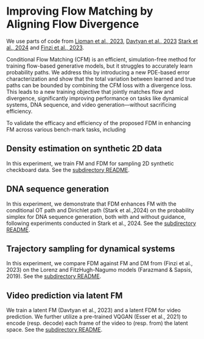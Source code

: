 # Improving Flow Matching by Aligning Flow Divergence
We use parts of code from [Lipman et al.,
2023](https://github.com/facebookresearch/flow_matching), [Davtyan et al., 2023](https://github.com/Araachie/river) [Stark et al., 2024](https://github.com/HannesStark/dirichlet-flow-matching) and [Finzi et al., 2023](https://github.com/google-research/google-research/tree/9dda2b5e6503284eeb24e746d4103ed37019a80e/simulation_research/diffusion).


Conditional Flow Matching (CFM) is an efficient, simulation-free method for training flow-based generative models, but it struggles to accurately learn probability paths. We address this by introducing a new PDE-based error characterization and show that the total variation between learned and true paths can be bounded by combining the CFM loss with a divergence loss. This leads to a new training objective that jointly matches flow and divergence, significantly improving performance on tasks like dynamical systems, DNA sequence, and video generation—without sacrificing efficiency. 

To validate the efficacy and efficiency of the proposed FDM in enhancing FM across various bench-mark tasks, including 
## Density estimation on synthetic 2D data 
In this experiment, we train FM and FDM for sampling 2D synthetic checkboard data. See the [subdirectory README](https://github.com/Utah-Math-Data-Science/Flow_Div_Matching/blob/main/flow_matching_2d_Synthetic_FDM/README.md).


## DNA sequence generation

In this experiment, we demonstrate that FDM enhances FM with the conditional OT path and Dirichlet path (Stark et al.,2024) on the probability simplex for DNA sequence generation, both with and without guidance, following experiments
conducted in Stark et al., 2024. See the [subdirectory README](https://github.com/Utah-Math-Data-Science/Flow_Div_Matching/blob/main/dirichlet-flow-matching-FDM/README.md).

## Trajectory sampling for dynamical systems 
In this experiment, we compare FDM against FM and DM from (Finzi et al., 2023) on the Lorenz and FitzHugh-Nagumo models (Farazmand & Sapsis, 2019). See the [subdirectory README](https://github.com/Utah-Math-Data-Science/Flow_Div_Matching/blob/main/Aligning-Flow-Div-User-Defined-Sampling/README.rst).

## Video prediction via latent FM

We train a latent FM (Davtyan et al., 2023) and a latent FDM for video prediction. We further utilize a pre-trained VQGAN (Esser et al., 2021) to encode (resp. decode) each frame of the video to (resp. from) the latent space. See the [subdirectory README](https://github.com/Utah-Math-Data-Science/Flow_Div_Matching/blob/main/LFM-FDM-KTH/README.md).



